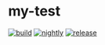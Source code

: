 # my-test

[![build](https://github.com/hayatoito/my-test/workflows/build/badge.svg)](https://github.com/hayatoito/my-test/actions)
[![nightly](https://github.com/hayatoito/my-test/workflows/weekly/badge.svg)](https://github.com/hayatoito/my-test/actions)
[![release](https://github.com/hayatoito/my-test/workflows/release/badge.svg)](https://github.com/hayatoito/my-test/actions)
